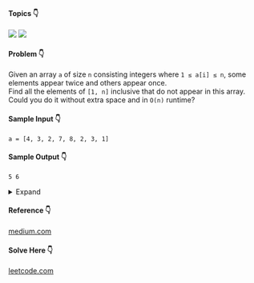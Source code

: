 #### Topics :point_down:
![](https://img.shields.io/badge/-array-wheat) 
![](https://img.shields.io/badge/-hashmap-wheat) 

#### Problem :point_down:
Given an array `a` of size `n` consisting integers where `1 ≤ a[i] ≤ n`, some elements appear twice and others appear once.  
Find all the elements of `[1, n]` inclusive that do not appear in this array.  
Could you do it without extra space and in `O(n)` runtime?
#### Sample Input :point_down:
```
a = [4, 3, 2, 7, 8, 2, 3, 1]
```
#### Sample Output :point_down:
```
5 6
```

<details>
<summary>Expand</summary>

#### Python :point_down:
```py
def solve(a):
    m = {} # mapping
    for i in a:
        m[i] = 1

    o = [] # output
    for i in range(len(a)):
        if (m.get(i+1, 0) == 0):
            o.append(i+1)

    return o
```  
#### Time Complexity :point_down:
```
O(n)
```
#### Space Complexity :point_down:
```
O(n)
```  
#### Python :point_down:
```py
def solve(a):
    for i in a:
        if (a[abs(i)-1] > 0):
            a[abs(i)-1] = -a[abs(i)-1]

    o = [] # output
    for i in range(len(a)):
        if (a[i] > 0):
            o.append(i+1)

    return o
```  
#### Time Complexity :point_down:
```
O(n)
```
#### Space Complexity :point_down:
```
O(1)
```
</details>

#### Reference :point_down:
[medium.com](https://medium.com/@saurav.agg19/find-all-numbers-disappeared-in-an-array-c6a01393909)
#### Solve Here :point_down:
[leetcode.com](https://leetcode.com/problems/find-all-numbers-disappeared-in-an-array/)
